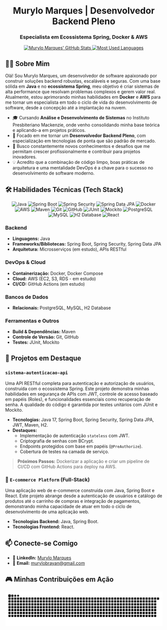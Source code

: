 <!-- Cabeçalho -->
<h1 align="center">Murylo Marques | Desenvolvedor Backend Pleno</h1>
<h3 align="center">Especialista em Ecossistema Spring, Docker & AWS</h3>

<!-- Badges de Estatísticas do GitHub -->
<p align="center">
  <a href="https://github.com/anuraghazra/github-readme-stats">
    <img src="https://github-readme-stats.vercel.app/api?username=murylomarques&show_icons=true&theme=radical&hide_border=true" alt="Murylo Marques' GitHub Stats"/>
  </a>
  <a href="https://github.com/anuraghazra/github-readme-stats">
    <img src="https://github-readme-stats.vercel.app/api/top-langs/?username=murylomarques&layout=compact&theme=radical&hide_border=true" alt="Most Used Languages"/>
  </a>
</p>

<!-- Seção Sobre Mim -->
## 👨‍💻 Sobre Mim

Olá! Sou Murylo Marques, um desenvolvedor de software apaixonado por construir soluções backend robustas, escaláveis e seguras. Com uma base sólida em **Java** e no **ecossistema Spring**, meu objetivo é criar sistemas de alta performance que resolvam problemas complexos e gerem valor real. Atualmente, estou aprimorando minhas habilidades em **Docker** e **AWS** para me tornar um especialista em todo o ciclo de vida do desenvolvimento de software, desde a concepção até a implantação na nuvem.

- 🎓 Cursando **Análise e Desenvolvimento de Sistemas** no Instituto Presbiteriano Mackenzie, onde venho consolidando minha base teórica e aplicando-a em projetos práticos.
- 🚀 Focado em me tornar um **Desenvolvedor Backend Pleno**, com especialização em tecnologias de ponta que são padrão de mercado.
- 🌱 Busco constantemente novos conhecimentos e desafios que me permitam crescer profissionalmente e contribuir para projetos inovadores.
- 💡 Acredito que a combinação de código limpo, boas práticas de arquitetura e uma mentalidade DevOps é a chave para o sucesso no desenvolvimento de software moderno.

<!-- Seção de Habilidades Técnicas -->
## 🛠️ Habilidades Técnicas (Tech Stack)

<p align="center">
  <!-- Badges de Tecnologias -->
  <img src="https://img.shields.io/badge/Java-007396?style=for-the-badge&logo=java&logoColor=white" alt="Java"/>
  <img src="https://img.shields.io/badge/Spring%20Boot-6DB33F?style=for-the-badge&logo=spring-boot&logoColor=white" alt="Spring Boot"/>
  <img src="https://img.shields.io/badge/Spring%20Security-6DB33F?style=for-the-badge&logo=spring-security&logoColor=white" alt="Spring Security"/>
  <img src="https://img.shields.io/badge/Spring%20Data%20JPA-6DB33F?style=for-the-badge&logo=spring&logoColor=white" alt="Spring Data JPA"/>
  <img src="https://img.shields.io/badge/Docker-2496ED?style=for-the-badge&logo=docker&logoColor=white" alt="Docker"/>
  <img src="https://img.shields.io/badge/AWS-232F3E?style=for-the-badge&logo=amazon-aws&logoColor=white" alt="AWS"/>
  <img src="https://img.shields.io/badge/Maven-C71A36?style=for-the-badge&logo=apache-maven&logoColor=white" alt="Maven"/>
  <img src="https://img.shields.io/badge/Git-F05032?style=for-the-badge&logo=git&logoColor=white" alt="Git"/>
  <img src="https://img.shields.io/badge/GitHub-100000?style=for-the-badge&logo=github&logoColor=white" alt="GitHub"/>
  <img src="https://img.shields.io/badge/JUnit5-25A162?style=for-the-badge&logo=junit5&logoColor=white" alt="JUnit"/>
  <img src="https://img.shields.io/badge/Mockito-96C36C?style=for-the-badge&logo=mockito&logoColor=white" alt="Mockito"/>
  <img src="https://img.shields.io/badge/PostgreSQL-316192?style=for-the-badge&logo=postgresql&logoColor=white" alt="PostgreSQL"/>
  <img src="https://img.shields.io/badge/MySQL-4479A1?style=for-the-badge&logo=mysql&logoColor=white" alt="MySQL"/>
  <img src="https://img.shields.io/badge/H2%20Database-4479A1?style=for-the-badge&logo=h2&logoColor=white" alt="H2 Database"/>
  <img src="https://img.shields.io/badge/React-20232A?style=for-the-badge&logo=react&logoColor=61DAFB" alt="React"/>
</p>

### Backend

- **Linguagens:** Java
- **Frameworks/Bibliotecas:** Spring Boot, Spring Security, Spring Data JPA
- **Arquitetura:** Microsserviços (em estudo), APIs RESTful

### DevOps & Cloud

- **Containerização:** Docker, Docker Compose
- **Cloud:** AWS (EC2, S3, RDS - em estudo)
- **CI/CD:** GitHub Actions (em estudo)

### Bancos de Dados

- **Relacionais:** PostgreSQL, MySQL, H2 Database

### Ferramentas e Outros

- **Build & Dependências:** Maven
- **Controle de Versão:** Git, GitHub
- **Testes:** JUnit, Mockito

<!-- Seção de Projetos em Destaque -->
## 🚀 Projetos em Destaque

### `sistema-autenticacao-api`

Uma API RESTful completa para autenticação e autorização de usuários, construída com o ecossistema Spring. Este projeto demonstra minhas habilidades em segurança de APIs com JWT, controle de acesso baseado em papéis (Roles), e funcionalidades essenciais como recuperação de senha. A qualidade do código é garantida por testes unitários com JUnit e Mockito.

- **Tecnologias:** Java 17, Spring Boot, Spring Security, Spring Data JPA, JWT, Maven, H2.
- **Destaques:**
    - Implementação de autenticação `stateless` com JWT.
    - Criptografia de senhas com BCrypt.
    - Endpoints protegidos com base em papéis (`@PreAuthorize`).
    - Cobertura de testes na camada de serviço.

> **Próximos Passos:** Dockerizar a aplicação e criar um pipeline de CI/CD com GitHub Actions para deploy na AWS.

### 🛒 `E-commerce Platform` (Full-Stack)

Uma aplicação web de e-commerce construída com Java, Spring Boot e React. Este projeto abrange desde a autenticação de usuários e catálogo de produtos até o carrinho de compras e integração de pagamentos, demonstrando minha capacidade de atuar em todo o ciclo de desenvolvimento de uma aplicação web.

- **Tecnologias Backend:** Java, Spring Boot.
- **Tecnologias Frontend:** React.

<!-- Seção Conecte-se Comigo -->
## 📫 Conecte-se Comigo

- 💼 **LinkedIn:** [Murylo Marques](https://www.linkedin.com/in/murylo-brayan-d-bb4336199)
- 📧 **Email:** murylobrayan@gmail.com



<!-- Animação Pac-Man do Gráfico de Contribuições -->
## 🎮 Minhas Contribuições em Ação


<div align="center">
  <picture>
    <source media="(prefers-color-scheme: dark)" srcset="https://github.com/murylomarques/murylomarques/blob/output/snake-dark.svg" />
    <source media="(prefers-color-scheme: light)" srcset="https://github.com/murylomarques/murylomarques/blob/output/snake.svg" />
    <img alt="Animação Snake das contribuições do GitHub" src="https://github.com/murylomarques/murylomarques/blob/output/snake.svg" />
  </picture>
</div>
